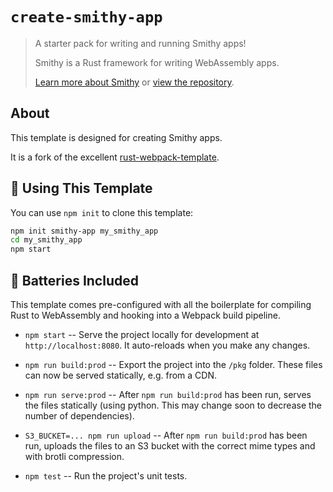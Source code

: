 # `create-smithy-app`

> A starter pack for writing and running Smithy apps!
>
> Smithy is a Rust framework for writing WebAssembly apps.
>
> [Learn more about Smithy](https://www.smithy.rs) or [view the repository](https://github.com/rbalicki2/smithy).

## About

This template is designed for creating Smithy apps.

It is a fork of the excellent [rust-webpack-template](https://github.com/rustwasm/rust-webpack-template).

## 🚴 Using This Template

You can use `npm init` to clone this template:

```sh
npm init smithy-app my_smithy_app
cd my_smithy_app
npm start
```

## 🔋 Batteries Included

This template comes pre-configured with all the boilerplate for compiling Rust
to WebAssembly and hooking into a Webpack build pipeline.

* `npm start` -- Serve the project locally for development at
  `http://localhost:8080`. It auto-reloads when you make any changes.

* `npm run build:prod` -- Export the project into the `/pkg` folder. These files
  can now be served statically, e.g. from a CDN.

* `npm run serve:prod` -- After `npm run build:prod` has been run, serves the
  files statically (using python. This may change soon to decrease the number
  of dependencies).

* `S3_BUCKET=... npm run upload` -- After `npm run build:prod` has been run,
  uploads the files to an S3 bucket with the correct mime types and with
  brotli compression.

* `npm test` -- Run the project's unit tests.
